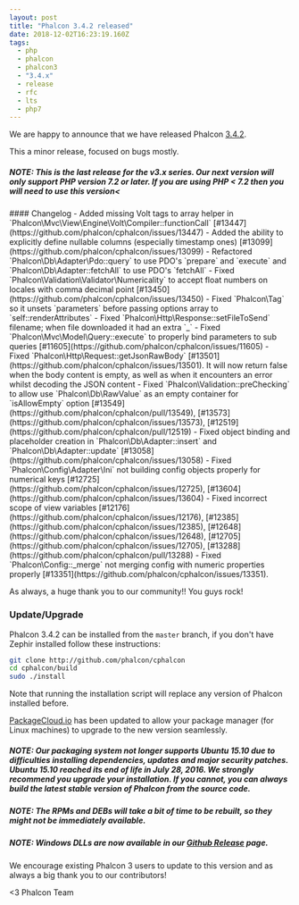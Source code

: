 ```yaml
---
layout: post
title: "Phalcon 3.4.2 released"
date: 2018-12-02T16:23:19.160Z
tags: 
  - php
  - phalcon
  - phalcon3
  - "3.4.x"
  - release
  - rfc
  - lts
  - php7
---
```


We are happy to announce that we have released Phalcon [3.4.2](https://github.com/phalcon/cphalcon/releases/tag/v3.4.2). 

This a minor release, focused on bugs mostly.

<h5 class="alert alert-danger">
<strong>NOTE</strong>: This is the last release for the v3.x series. Our next version will only support PHP version 7.2 or later. If you are using PHP &lt; 7.2 then you will need to use this version<
</h5>
<!--more-->
#### Changelog
- Added missing Volt tags to array helper in `Phalcon\Mvc\View\Engine\Volt\Compiler::functionCall` [#13447](https://github.com/phalcon/cphalcon/issues/13447)
- Added the ability to explicitly define nullable columns (especially timestamp ones) [#13099](https://github.com/phalcon/cphalcon/issues/13099)
- Refactored `Phalcon\Db\Adapter\Pdo::query` to use PDO's `prepare` and `execute` and `Phalcon\Db\Adapter::fetchAll` to use PDO's `fetchAll`
- Fixed `Phalcon\Validation\Validator\Numericality` to accept float numbers on locales with comma decimal point [#13450](https://github.com/phalcon/cphalcon/issues/13450)
- Fixed `Phalcon\Tag` so it unsets `parameters` before passing options array to `self::renderAttributes`
- Fixed `Phalcon\Http\Response::setFileToSend` filename; when file downloaded it had an extra `_`
- Fixed `Phalcon\Mvc\Model\Query::execute` to properly bind parameters to sub queries [#11605](https://github.com/phalcon/cphalcon/issues/11605)
- Fixed `Phalcon\Http\Request::getJsonRawBody` [#13501](https://github.com/phalcon/cphalcon/issues/13501). It will now return false when the body content is empty, as well as when it encounters an error whilst decoding the JSON content
- Fixed `Phalcon\Validation::preChecking` to allow use `Phalcon\Db\RawValue` as an empty container for `isAllowEmpty` option [#13549](https://github.com/phalcon/cphalcon/pull/13549), [#13573](https://github.com/phalcon/cphalcon/issues/13573), [#12519](https://github.com/phalcon/cphalcon/pull/12519)
- Fixed object binding and placeholder creation in `Phalcon\Db\Adapter::insert` and `Phalcon\Db\Adapter::update` [#13058](https://github.com/phalcon/cphalcon/issues/13058)
- Fixed `Phalcon\Config\Adapter\Ini` not building config objects properly for numerical keys [#12725](https://github.com/phalcon/cphalcon/issues/12725), [#13604](https://github.com/phalcon/cphalcon/issues/13604)
- Fixed incorrect scope of view variables [#12176](https://github.com/phalcon/cphalcon/issues/12176), [#12385](https://github.com/phalcon/cphalcon/issues/12385), [#12648](https://github.com/phalcon/cphalcon/issues/12648), [#12705](https://github.com/phalcon/cphalcon/issues/12705), [#13288](https://github.com/phalcon/cphalcon/pull/13288)
- Fixed `Phalcon\Config::_merge` not merging config with numeric properties properly [#13351](https://github.com/phalcon/cphalcon/issues/13351).

As always, a huge thank you to our community!! You guys rock!

### Update/Upgrade
Phalcon 3.4.2 can be installed from the `master` branch, if you don't have Zephir installed follow these instructions:

```sh
git clone http://github.com/phalcon/cphalcon
cd cphalcon/build
sudo ./install
```

Note that running the installation script will replace any version of Phalcon installed before.

[PackageCloud.io](https://packagecloud.io/phalcon/stable) has been updated to allow your package manager (for Linux machines) to upgrade to the new version seamlessly.

<h5 class="alert alert-danger">
<strong>NOTE</strong>: Our packaging system not longer supports Ubuntu 15.10 due to difficulties installing dependencies, updates and major security patches. Ubuntu 15.10 reached its end of life in July 28, 2016. We strongly recommend you upgrade your installation. If you cannot, you can always build the latest stable version of Phalcon from the source code.
</h5>

<h5 class="alert alert-info">
<strong>NOTE</strong>: The RPMs and DEBs will take a bit of time to be rebuilt, so they might not be immediately available.
</h5>

<h5 class="alert alert-danger">
<strong>NOTE</strong>: Windows DLLs are now available in our <a href="https://github.com/phalcon/cphalcon/releases/tag/v3.4.2">Github Release</a> page.
</h5>

We encourage existing Phalcon 3 users to update to this version and as always a big thank you to our contributors!


<3 Phalcon Team